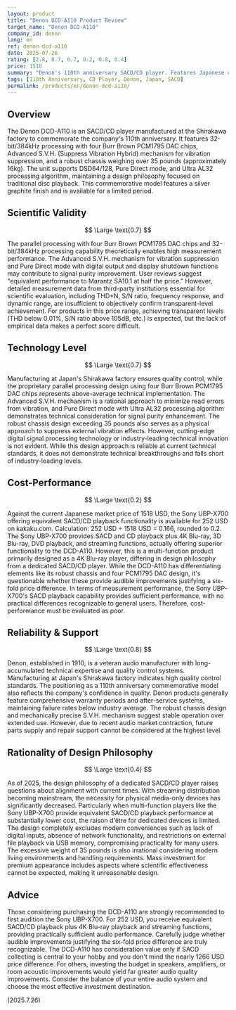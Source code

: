 ```yaml
---
layout: product
title: "Denon DCD-A110 Product Review"
target_name: "Denon DCD-A110"
company_id: denon
lang: en
ref: denon-dcd-a110
date: 2025-07-26
rating: [2.8, 0.7, 0.7, 0.2, 0.8, 0.4]
price: 1518
summary: "Denon's 110th anniversary SACD/CD player. Features Japanese craftsmanship with robust build quality and four Burr Brown PCM1795 DAC chips for high-quality playback, but cost-performance is poor due to the availability of alternatives offering equivalent functionality at one-sixth the price."
tags: [110th Anniversary, CD Player, Denon, Japan, SACD]
permalink: /products/en/denon-dcd-a110/
---
```

## Overview

The Denon DCD-A110 is an SACD/CD player manufactured at the Shirakawa factory to commemorate the company's 110th anniversary. It features 32-bit/384kHz processing with four Burr Brown PCM1795 DAC chips, Advanced S.V.H. (Suppress Vibration Hybrid) mechanism for vibration suppression, and a robust chassis weighing over 35 pounds (approximately 16kg). The unit supports DSD64/128, Pure Direct mode, and Ultra AL32 processing algorithm, maintaining a design philosophy focused on traditional disc playback. This commemorative model features a silver graphite finish and is available for a limited period.

## Scientific Validity

$$ \Large \text{0.7} $$

The parallel processing with four Burr Brown PCM1795 DAC chips and 32-bit/384kHz processing capability theoretically enables high measurement performance. The Advanced S.V.H. mechanism for vibration suppression and Pure Direct mode with digital output and display shutdown functions may contribute to signal purity improvement. User reviews suggest "equivalent performance to Marantz SA10.1 at half the price." However, detailed measurement data from third-party institutions essential for scientific evaluation, including THD+N, S/N ratio, frequency response, and dynamic range, are insufficient to objectively confirm transparent-level achievement. For products in this price range, achieving transparent levels (THD below 0.01%, S/N ratio above 105dB, etc.) is expected, but the lack of empirical data makes a perfect score difficult.

## Technology Level

$$ \Large \text{0.7} $$

Manufacturing at Japan's Shirakawa factory ensures quality control, while the proprietary parallel processing design using four Burr Brown PCM1795 DAC chips represents above-average technical implementation. The Advanced S.V.H. mechanism is a rational approach to minimize read errors from vibration, and Pure Direct mode with Ultra AL32 processing algorithm demonstrates technical consideration for signal purity enhancement. The robust chassis design exceeding 35 pounds also serves as a physical approach to suppress external vibration effects. However, cutting-edge digital signal processing technology or industry-leading technical innovation is not evident. While this design approach is reliable at current technical standards, it does not demonstrate technical breakthroughs and falls short of industry-leading levels.

## Cost-Performance

$$ \Large \text{0.2} $$

Against the current Japanese market price of 1518 USD, the Sony UBP-X700 offering equivalent SACD/CD playback functionality is available for 252 USD on kakaku.com. Calculation: 252 USD ÷ 1518 USD = 0.166, rounded to 0.2. The Sony UBP-X700 provides SACD and CD playback plus 4K Blu-ray, 3D Blu-ray, DVD playback, and streaming functions, actually offering superior functionality to the DCD-A110. However, this is a multi-function product primarily designed as a 4K Blu-ray player, differing in design philosophy from a dedicated SACD/CD player. While the DCD-A110 has differentiating elements like its robust chassis and four PCM1795 DAC design, it's questionable whether these provide audible improvements justifying a six-fold price difference. In terms of measurement performance, the Sony UBP-X700's SACD playback capability provides sufficient performance, with no practical differences recognizable to general users. Therefore, cost-performance must be evaluated as poor.

## Reliability & Support

$$ \Large \text{0.8} $$

Denon, established in 1910, is a veteran audio manufacturer with long-accumulated technical expertise and quality control systems. Manufacturing at Japan's Shirakawa factory indicates high quality control standards. The positioning as a 110th anniversary commemorative model also reflects the company's confidence in quality. Denon products generally feature comprehensive warranty periods and after-service systems, maintaining failure rates below industry average. The robust chassis design and mechanically precise S.V.H. mechanism suggest stable operation over extended use. However, due to recent audio market contraction, future parts supply and repair support cannot be considered at the highest level.

## Rationality of Design Philosophy

$$ \Large \text{0.4} $$

As of 2025, the design philosophy of a dedicated SACD/CD player raises questions about alignment with current times. With streaming distribution becoming mainstream, the necessity for physical media-only devices has significantly decreased. Particularly when multi-function players like the Sony UBP-X700 provide equivalent SACD/CD playback performance at substantially lower cost, the raison d'être for dedicated devices is limited. The design completely excludes modern conveniences such as lack of digital inputs, absence of network functionality, and restrictions on external file playback via USB memory, compromising practicality for many users. The excessive weight of 35 pounds is also irrational considering modern living environments and handling requirements. Mass investment for premium appearance includes aspects where scientific effectiveness cannot be expected, making it unreasonable design.

## Advice

Those considering purchasing the DCD-A110 are strongly recommended to first audition the Sony UBP-X700. For 252 USD, you receive equivalent SACD/CD playback plus 4K Blu-ray playback and streaming functions, providing practically sufficient audio performance. Carefully judge whether audible improvements justifying the six-fold price difference are truly recognizable. The DCD-A110 has consideration value only if SACD collecting is central to your hobby and you don't mind the nearly 1266 USD price difference. For others, investing the budget in speakers, amplifiers, or room acoustic improvements would yield far greater audio quality improvements. Consider the balance of your entire audio system and choose the most effective investment destination.

(2025.7.26)